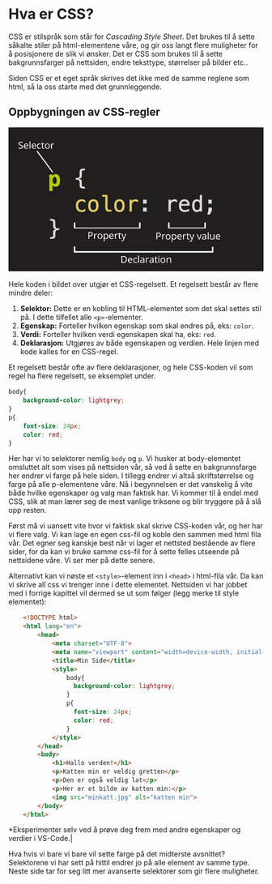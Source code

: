 # Hva er CSS?

CSS er stilspråk som står for *Cascading Style Sheet*. Det brukes til å sette såkalte stiler på html-elementene våre, og gir oss langt flere muligheter for å posisjonere de slik vi ønsker.
Det er CSS som brukes til å sette bakgrunnsfarger på nettsiden, endre teksttype, størrelser på bilder etc..

Siden CSS er et eget språk skrives det ikke med de samme reglene som html, så la oss starte med det grunnleggende.



## Oppbygningen av CSS-regler

![Et CSS-regelsett](./bilder/3_1%20-%20css/css-regel.png)
  
Hele koden i bildet over utgjør et CSS-regelsett.
Et regelsett består av flere mindre deler:  

1. **Selektor:** Dette er en kobling til HTML-elementet som det skal settes stil på. I dette tilfellet alle `<p>`-elementer.
2. **Egenskap:** Forteller hvilken egenskap som skal endres på, eks: `color`.
3. **Verdi:** Forteller hvilken verdi egenskapen skal ha, eks: `red`.
4. **Deklarasjon:** Utgjøres av både egenskapen og verdien. Hele linjen med kode kalles for en CSS-regel.


Et regelsett består ofte av flere deklarasjoner, og hele CSS-koden vil som regel ha flere regelsett, se eksemplet under.

```CSS
body{
    background-color: lightgrey;
}
p{
    font-size: 24px;
    color: red;
}
```

Her har vi to selektorer nemlig `body` og `p`. Vi husker at body-elementet omsluttet alt som vises på nettsiden vår, så ved å sette en bakgrunnsfarge her endrer vi farge på hele siden. I tillegg endrer vi altså skriftstørrelse og farge på alle p-elementene våre. Nå i begynnelsen er det vanskelig å vite både hvilke egenskaper og valg man faktisk har. Vi kommer til å endel med CSS, slik at man lærer seg de mest vanlige triksene og blir tryggere på å slå opp resten.

Først må vi uansett vite hvor vi faktisk skal skrive CSS-koden vår, og her har vi flere valg. Vi kan lage en egen css-fil og koble den sammen med html fila vår. Det egner seg kanskje best når vi lager et nettsted bestående av flere sider, for da kan vi bruke samme css-fil for å sette felles utseende på nettsidene våre. Vi ser mer på dette senere.

Alternativt kan vi nøste et `<style>`-element inn i  `<head>` i html-fila vår. Da kan vi skrive all css vi trenger inne i dette elementet. Nettsiden vi har jobbet med i forrige kapittel vil dermed se ut som følger (legg merke til style elementet):

```HTML
    <!DOCTYPE html>
    <html lang="en">
        <head>
            <meta charset="UTF-8">
            <meta name="viewport" content="width=device-width, initial-scale=1.0">
            <title>Min Side</title>
            <style>
                body{
                  background-color: lightgrey;
                }
                p{
                  font-size: 24px;
                  color: red;
                }
            </style>
        </head>
        <body>
            <h1>Hallo verden!</h1>
            <p>Katten min er veldig gretten</p>
            <p>Den er også veldig lat</p>
            <p>Her er et bilde av katten min:</p>
            <img src="minkatt.jpg" alt="katten min">
        </body>
    </html>
```
*Eksperimenter selv ved å prøve deg frem med andre egenskaper og verdier i VS-Code.|


Hva hvis vi bare vi bare vil sette farge på det midterste avsnittet? Selektorene vi har sett på hittil endrer jo på alle element av samme type. Neste side tar for seg litt mer avanserte selektorer som gir flere muligheter.



